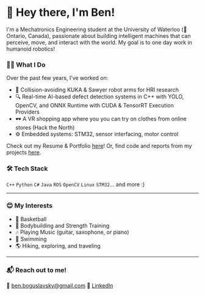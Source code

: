 # 👋 Hey there, I'm Ben!

I'm a Mechatronics Engineering student at the University of Waterloo (📍Ontario, Canada), passionate about building intelligent machines that can perceive, move, and interact with the world. My goal is to one day work in humanoid robotics!

### 👨‍💻 What I Do
Over the past few years, I’ve worked on:
- 🤖 Collision-avoiding KUKA & Sawyer robot arms for HRI research
- 🔍 Real-time AI-based defect detection systems in C++ with YOLO, OpenCV, and ONNX Runtime with CUDA & TensorRT Execution Providers
- 🕶️ A VR shopping app where you you can try on clothes from online stores (Hack the North)
- ⚙️ Embedded systems: STM32, sensor interfacing, motor control

Check out my Resume & Portfolio [here](https://github.com/BenBoguslavsky18/Bens-Portfolio)!
Or, find code and reports from my projects [here](https://github.com/BenBoguslavsky18?tab=repositories).

### 🛠️ Tech Stack
`C++` `Python` `C#` `Java` `ROS` `OpenCV` `Linux` `STM32`... and more :)

---

### 😊 My Interests
- 🏀 Basketball
- 💪 Bodybuilding and Strength Training
- 🎶 Playing Music (guitar, saxophone, or piano)
- 🌊 Swimming
- 🌎 Hiking, exploring, and traveling

---

### 📬 Reach out to me!
📧 ben.boguslavsky@gmail.com
🔗 [LinkedIn](https://linkedin.com/in/ben-boguslavsky)
